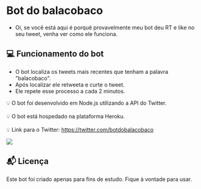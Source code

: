 # Bot do balacobaco
- Oi, se você está aqui é porquê provavelmente meu bot deu RT e like no seu tweet, venha ver como ele funciona. 

## 💻 Funcionamento do bot

- O bot localiza os tweets mais recentes que tenham a palavra "balacobaco".
- Após localizar ele retweeta e curte o tweet.
- Ele repete esse processo a cada 2 minutos.

💡 O bot foi desenvolvido em Node.js utilizando a API do Twitter.
 <br/><br/>
💡 O bot está hospedado na plataforma Heroku.
<br/><br/>
💡 Link para o Twitter: https://twitter.com/botdobalacobaco

![](https://i.imgur.com/ZPx8QtL.png)

## 📬 Licença

Este bot foi criado apenas para fins de estudo. Fique à vontade para usar.
